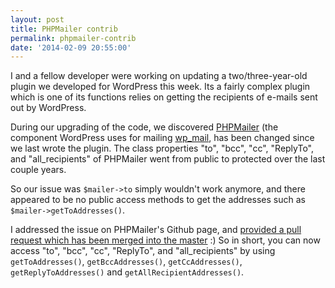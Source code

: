 ```yaml
---
layout: post
title: PHPMailer contrib
permalink: phpmailer-contrib
date: '2014-02-09 20:55:00'
---
```


I and a fellow developer were working on updating a two/three-year-old plugin we developed for WordPress this week. Its a fairly complex plugin which is one of its functions relies on getting the recipients of e-mails sent out by WordPress.

During our upgrading of the code, we discovered [PHPMailer](http://phpmailer.worxware.com/) (the component WordPress uses for mailing [wp_mail](http://codex.wordpress.org/Function_Reference/wp_mail), has been changed since we last wrote the plugin. The class properties "to", "bcc", "cc", "ReplyTo", and "all_recipients" of PHPMailer went from public to protected over the last couple years.

So our issue was `$mailer->to` simply wouldn't work anymore, and there appeared to be no public access methods to get the addresses such as `$mailer->getToAddresses()`.

I addressed the issue on PHPMailer's Github page, and [provided a pull request which has been merged into the master](https://github.com/PHPMailer/PHPMailer/issues/180) :) So in short, you can now access "to", "bcc", "cc", "ReplyTo", and "all_recipients" by using `getToAddresses()`, `getBccAddresses()`, `getCcAddresses()`, `getReplyToAddresses()` and `getAllRecipientAddresses()`.
